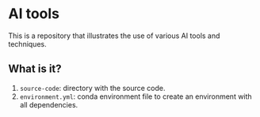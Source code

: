 # AI tools

This is a repository that illustrates the use of
various AI tools and techniques.


## What is it?

1. `source-code`: directory with the source code.
1. `environment.yml`: conda environment file to create an environment
   with all dependencies.
